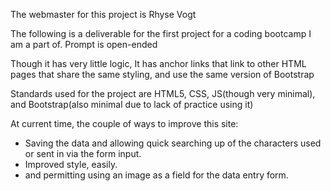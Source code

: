 The webmaster for this project is Rhyse Vogt

The following is a deliverable for the first project for a coding bootcamp I am a part of. Prompt is open-ended

Though it has very little logic, It has anchor links that link to other HTML pages that share the same styling, and use the same version of Bootstrap

Standards used for the project are HTML5, CSS, JS(though very minimal), and Bootstrap(also minimal due to lack of practice using it)

At current time, the couple of ways to improve this site:
- Saving the data and allowing quick searching up of the characters used or sent in via the form input.
- Improved style, easily.
- and permitting using an image as a field for the data entry form.
